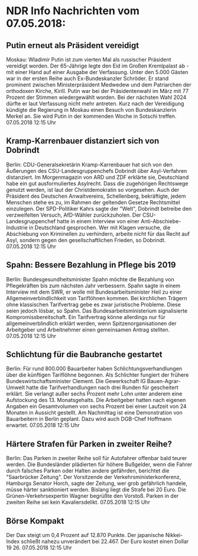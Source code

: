 # NDR Info Nachrichten vom 07.05.2018:


## Putin erneut als Präsident vereidigt
Moskau:	Wladimir Putin ist zum vierten Mal als russischer Präsident vereidigt worden. Der 65-Jährige legte den Eid im Großen Kremlpalast ab - mit einer Hand auf einer Ausgabe der Verfassung. Unter den 5.000 Gästen war in der ersten Reihe auch Ex-Bundeskanzler Schröder. Er stand prominent zwischen Ministerpräsident Medwedew und dem Patriarchen der orthodoxen Kirche, Kirill. Putin war bei der Präsidentenwahl im März mit 77 Prozent der Stimmen wiedergewählt worden. Bei der nächsten Wahl 2024 dürfte er laut Verfassung nicht mehr antreten. Kurz nach der Vereidigung kündigte die Regierung in Moskau einen Besuch von Bundeskanzlerin Merkel an. Sie wird Putin in der kommenden Woche in Sotschi treffen. 07.05.2018 12:15 Uhr 

## Kramp-Karrenbauer distanziert sich von Dobrindt
Berlin:	CDU-Generalsekretärin Kramp-Karrenbauer hat sich von den Äußerungen des CSU-Landesgruppenchefs Dobrindt über Asyl-Verfahren distanziert. Im Morgenmagazin von ARD und ZDF erklärte sie, Deutschland habe ein gut ausformuliertes Asylrecht. Dass die zugehörigen Rechtswege genutzt werden, ist laut der Christdemokratin so vorgesehen. Auch der Präsident des Deutschen Anwaltvereins, Schellenberg, bekräftigte, jedem Menschen stehe es zu, im Rahmen der geltenden Gesetze Rechtsmittel einzulegen. Der SPD-Politiker Kahrs sagte der "Welt", Dobrindt betreibe den verzweifelten Versuch, AfD-Wähler zurückzuholen. Der CSU-Landesgruppenchef hatte in einem Interview von einer Anti-Abschiebe-Industrie in Deutschland gesprochen. Wer mit Klagen versuche, die Abschiebung von Kriminellen zu verhindern, arbeite nicht für das Recht auf Asyl, sondern gegen den gesellschaftlichen Frieden, so Dobrindt. 07.05.2018 12:15 Uhr 

## Spahn: Bessere Bezahlung in Pflege bis 2019
Berlin: Bundesgesundheitsminister Spahn möchte die Bezahlung von Pflegekräften bis zum nächsten Jahr verbessern. Spahn sagte in einem Interview mit dem SWR, er wolle mit Bundesarbeitsminister Heil zu einer Allgemeinverbindlichkeit von Tariflöhnen kommen. Bei kirchlichen Trägern ohne klassischen Tarifvertrag gebe es zwar juristische Probleme. Diese seien jedoch lösbar, so Spahn. Das Bundesarbeitsministerium signalisierte Kompromissbereitschaft. Ein Tarifvertrag könne allerdings nur für allgemeinverblindlich erklärt werden, wenn Spitzenorganisationen der Arbeitgeber und Arbeitnehmer einen gemeinsamen Antrag stellten. 07.05.2018 12:15 Uhr 

## Schlichtung für die Baubranche gestartet
Berlin: Für rund 800.000 Bauarbeiter haben Schlichtungsverhandlungen über die künftigen Tariflöhne begonnen. Als Schlichter fungiert der frühere Bundeswirtschaftsminister Clement. Die Gewerkschaft IG Bauen-Agrar-Umwelt hatte die Tarifverhandlungen nach drei Runden für gescheitert erklärt. Sie verlangt außer sechs Prozent mehr Lohn unter anderem eine Aufstockung des 13. Monatsgehalts. Die Arbeitgeber hatten nach eigenen Angaben ein Gesamtvolumen von sechs Prozent bei einer Laufzeit von 24 Monaten in Aussicht gestellt. Am Nachmittag ist eine Demonstration von Bauarbeitern in Berlin geplant. Dazu wird auch DGB-Chef Hoffmann erwartet. 07.05.2018 12:15 Uhr 

## Härtere Strafen für Parken in zweiter Reihe?
Berlin: Das Parken in zweiter Reihe soll für Autofahrer offenbar bald teurer werden. Die Bundesländer plädierten für höhere Bußgelder, wenn die Fahrer durch falsches Parken oder Halten andere gefährden, berichtet die "Saarbrücker Zeitung". Der Vorsitzende der Verkehrsministerkonferenz, Hamburgs Senator Horch, sagte der Zeitung, wer grob gefährlich handele, müsse härter sanktioniert werden. Bislang liegt die Strafe bei 20 Euro. Die Grünen-Verkehrsexpertin Wagner begrüßte den Vorstoß. Parken in der zweiten Reihe sei kein Kavaliersdelikt. 07.05.2018 12:15 Uhr 

## Börse Kompakt
Der Dax steigt um 0,4 Prozent auf 12.870 Punkte. Der japanische Nikkei-Index schließt nahezu unverändert bei 22.467. Der Euro kostet einen Dollar 19 26. 07.05.2018 12:15 Uhr 
